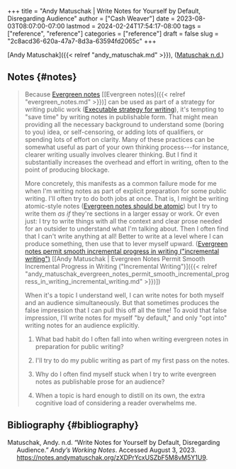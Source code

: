 +++
title = "Andy Matuschak | Write Notes for Yourself by Default, Disregarding Audience"
author = ["Cash Weaver"]
date = 2023-08-03T08:07:00-07:00
lastmod = 2024-02-24T17:54:17-08:00
tags = ["reference", "reference"]
categories = ["reference"]
draft = false
slug = "2c8acd36-620a-47a7-8d3a-63594fd2065c"
+++

[Andy Matuschak]({{< relref "andy_matuschak.md" >}}), (<a href="#citeproc_bib_item_1">Matuschak n.d.</a>)


## Notes {#notes}

> Because [Evergreen notes](https://notes.andymatuschak.org/z5E5QawiXCMbtNtupvxeoEX) [[Evergreen notes]({{< relref "evergreen_notes.md" >}})] can be used as part of a strategy for writing public work ([Executable strategy for writing](https://notes.andymatuschak.org/zCknixwETdFm1MWdWPwMcXs)), it's tempting to "save time" by writing notes in publishable form. That might mean providing all the necessary background to understand some (boring to you) idea, or self-censoring, or adding lots of qualifiers, or spending lots of effort on clarity. Many of these practices can be somewhat useful as part of your own thinking process---for instance, clearer writing usually involves clearer thinking. But I find it substantially increases the overhead and effort in writing, often to the point of producing blockage.
>
> More concretely, this manifests as a common failure mode for me when I'm writing notes as part of explicit preparation for some public writing. I'll often try to do both jobs at once. That is, I might be writing atomic-style notes ([Evergreen notes should be atomic](https://notes.andymatuschak.org/zNUaiGAXp21eorsER1Jm9yU)) but I try to write them _as if_ they're sections in a larger essay or work. Or even just: I try to write things with all the context and clear prose needed for an outsider to understand what I'm talking about. Then I often find that I can't write anything at all! Better to write at a level where I can produce something, then use that to lever myself upward. ([Evergreen notes permit smooth incremental progress in writing ("incremental writing")](https://notes.andymatuschak.org/zNqLdKMiTo9EHA9EWYGXs7b) [[Andy Matuschak | Evergreen Notes Permit Smooth Incremental Progress in Writing ("Incremental Writing")]({{< relref "andy_matuschak_evergreen_notes_permit_smooth_incremental_progress_in_writing_incremental_writing.md" >}})])
>
> When it's a topic I understand well, I can write notes for both myself and an audience simultaneously. But that sometimes produces the false impression that I can pull this off all the time! To avoid that false impression, I'll write notes for myself "by default," and only "opt into" writing notes for an audience explicitly.
>
> 1.  What bad habit do I often fall into when writing evergreen notes in preparation for public writing?<br />
> 2.  I'll try to do my public writing as part of my first pass on the notes.
>
> 3.  Why do I often find myself stuck when I try to write evergreen notes as publishable prose for an audience?<br />
> 4.  When a topic is hard enough to distill on its own, the extra cognitive load of considering a reader overwhelms me.


## Bibliography {#bibliography}

<style>.csl-entry{text-indent: -1.5em; margin-left: 1.5em;}</style><div class="csl-bib-body">
  <div class="csl-entry"><a id="citeproc_bib_item_1"></a>Matuschak, Andy. n.d. “Write Notes for Yourself by Default, Disregarding Audience.” <i>Andy’s Working Notes</i>. Accessed August 3, 2023. <a href="https://notes.andymatuschak.org/zXDPrYcxUSZbF5M8vM5Y1U9">https://notes.andymatuschak.org/zXDPrYcxUSZbF5M8vM5Y1U9</a>.</div>
</div>
